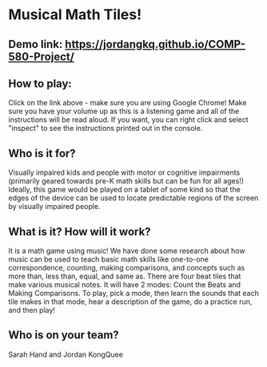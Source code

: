 # Musical Math Tiles!

## Demo link: https://jordangkq.github.io/COMP-580-Project/
## How to play: 
Click on the link above - make sure you are using Google Chrome! Make sure you have your volume up as this is a listening game and all of the instructions will be read aloud. If you want, you can right click and select "inspect" to see the instructions printed out in the console. 

## Who is it for?
Visually impaired kids and people with motor or cognitive impairments (primarily geared towards pre-K math skills but can be fun for all ages!) Ideally, this game would be played on a tablet of some kind so that the edges of the device can be used to locate predictable regions of the screen by visually impaired people. 

## What is it? How will it work? 
It is a math game using music! We have done some research about how music can be used to teach basic math skills like one-to-one correspondence, counting, making comparisons, and concepts such as more than, less than, equal, and same as. 
There are four beat tiles that make various musical notes. It will have 2 modes: Count the Beats and Making Comparisons. To play, pick a mode, then learn the sounds that each tile makes in that mode, hear a description of the game, do a practice run, and then play!

## Who is on your team?
Sarah Hand and Jordan KongQuee

